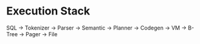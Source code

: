 # Execution Stack

SQL → Tokenizer → Parser → Semantic → Planner → Codegen → VM → B-Tree → Pager → File


